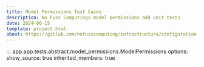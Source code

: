 ```yaml
---
title: Model Permissions Test Cases
description: No Fuss Computings model permissions add unit tests
date: 2024-06-15
template: project.html
about: https://gitlab.com/nofusscomputing/infrastructure/configuration-management/django_app
---
```


::: app.app.tests.abstract.model_permissions.ModelPermissions
    options:
        show_source: true
        inherited_members: true
